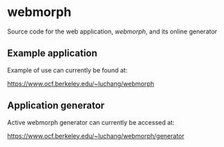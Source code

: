 # webmorph
Source code for the web application, *webmorph*, and its online generator


## Example application
Example of use can currently be found at:

https://www.ocf.berkeley.edu/~luchang/webmorph


## Application generator
Active webmorph generator can currently be accessed at:

https://www.ocf.berkeley.edu/~luchang/webmorph/generator
